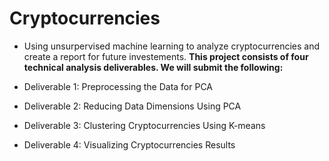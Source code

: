 # Cryptocurrencies
- Using unsurpervised machine learning to analyze cryptocurrencies and create a report for future investements.
**This project consists of four technical analysis deliverables. We will submit the following:**

- Deliverable 1: Preprocessing the Data for PCA
- Deliverable 2: Reducing Data Dimensions Using PCA
- Deliverable 3: Clustering Cryptocurrencies Using K-means
- Deliverable 4: Visualizing Cryptocurrencies Results
